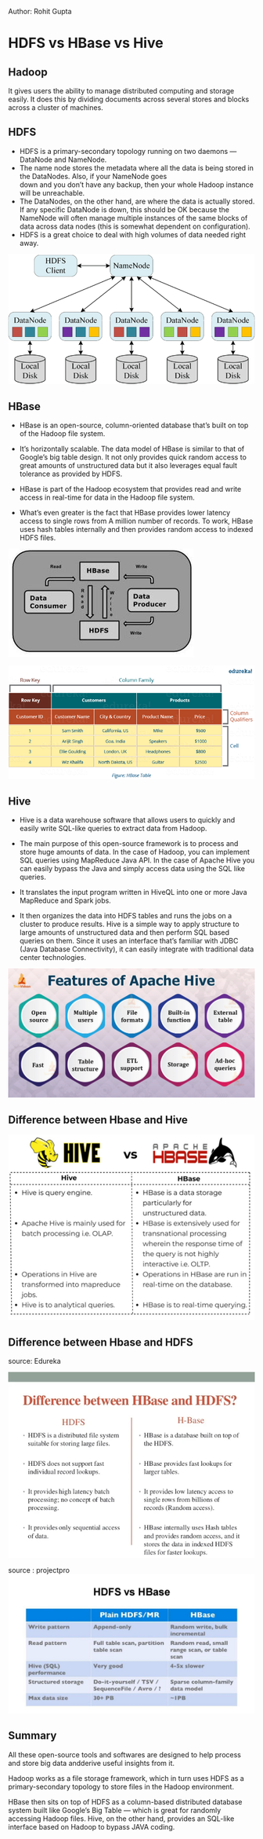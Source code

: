 
Author: Rohit Gupta


# HDFS vs HBase vs Hive 

## Hadoop

It gives users the ability to manage distributed computing and storage easily. It does this by dividing documents across several stores and blocks across a cluster of machines.

## HDFS 

- HDFS is a primary-secondary topology running on two daemons — DataNode and NameNode.
- The name node stores the metadata where all the data is being stored in the DataNodes. Also, if your NameNode goes  
  down and you don’t have any backup, then your whole Hadoop instance will be unreachable.
- The DataNodes, on the other hand, are where the data is actually stored. If any specific DataNode is down, this 
  should be OK because the NameNode will often manage multiple instances of the same blocks of data across data nodes (this is somewhat dependent on configuration).
- HDFS is a great choice to deal with high volumes of data needed right away. 

![img.png](img.png)

## HBase 

- HBase is an open-source, column-oriented database that’s built on top of the Hadoop file system. 

- It’s horizontally scalable. The data model of HBase is similar to that of Google’s big table design. It not only provides quick random access to great amounts of unstructured data but it also leverages equal fault tolerance as provided by HDFS. 

- HBase is part of the Hadoop ecosystem that provides read and write access in real-time for data in the Hadoop file system.  

- What’s even greater is the fact that HBase provides lower latency access to single rows from A million number of records. To work, HBase uses hash tables internally and then provides random access to indexed HDFS files. 

![img_1.png](img_1.png)

![img_2.png](img_2.png)

## Hive 

- Hive is a data warehouse software that allows users to quickly and easily write SQL-like queries to extract data from Hadoop. 

- The main purpose of this open-source framework is to process and store huge amounts of data. In the case of Hadoop, you can implement SQL queries using MapReduce Java API. In the case of Apache Hive you can easily bypass the Java and simply access data using the SQL like queries. 

-  It translates the input program written in HiveQL into one or more Java MapReduce and Spark jobs.

- It then organizes the data into HDFS tables and runs the jobs on a cluster to produce results. Hive is a simple way to apply structure to large amounts of unstructured data and then perform SQL based queries on them. Since it uses an interface that’s familiar with JDBC (Java Database Connectivity), it can easily integrate with traditional data center technologies.

![img_3.png](img_3.png)

##  Difference between Hbase and Hive 

![img_4.png](img_4.png) 

## Difference between Hbase and HDFS 
source: Edureka

![img_6.png](img_6.png) 

source : projectpro
![img_5.png](img_5.png)

## Summary 
All these open-source tools and softwares are designed to help process and store big data andderive useful insights from it.  


Hadoop works as a file storage framework, which in turn uses HDFS as a primary-secondary topology to store files in the Hadoop environment.

HBase then sits on top of HDFS as a column-based distributed database system built like Google’s Big Table — which is great for randomly accessing Hadoop files. Hive, on the other hand, provides an SQL-like interface based on Hadoop to bypass JAVA coding.


